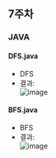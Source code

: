 ## 7주차
### JAVA

#### DFS.java
- DFS
- 결과:  
![image](https://user-images.githubusercontent.com/46733911/136749856-9069239f-969a-44b5-9889-8f7fb559bb68.png)  


#### BFS.java

- BFS  
- 결과:  
![image](https://user-images.githubusercontent.com/46733911/137613854-12b959a1-7694-405a-8866-f4f72eb9d02f.png)

   

   
